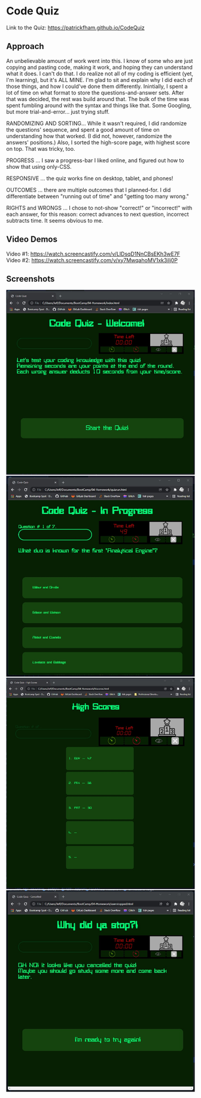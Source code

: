 # Code Quiz
Link to the Quiz:  https://patrickfham.github.io/CodeQuiz 

## Approach
An unbelievable amount of work went into this.  I know of some who are just copying and pasting code, making it work, and hoping they can understand what it does.  I can't do that.  I do realize not all of my coding is efficient (yet, I'm learning), but it's ALL MINE.  I'm glad to sit and explain why I did each of those things, and how I could've done them differently.
Inintially, I spent a lot of time on what format to store the questions-and-answer sets.  After that was decided, the rest was build around that.
The bulk of the time was spent fumbling around with the syntax and things like that.  Some Googling, but more trial-and-error... just trying stuff.

RANDOMIZING AND SORTING... While it wasn't required, I did randomize the questions' sequence, and spent a good amount of time on understanding how that worked.  (I did not, however, randomize the answers' positions.)  Also, I sorted the high-score page, with highest score on top.  That was tricky, too.

PROGRESS ... I saw a progress-bar I liked online, and figured out how to show that using only-CSS.

RESPONSIVE ... the quiz works fine on desktop, tablet, and phones!

OUTCOMES ... there are multiple outcomes that I planned-for.  I did differentiate between "running out of time" and "getting too many wrong."

RIGHTS and WRONGS ... I chose to not-show "correct!" or "incorrect!" with each answer, for this reason:  correct advances to next question, incorrect subtracts time.  It seems obvious to me.


## Video Demos
Video #1: https://watch.screencastify.com/v/LIDsqD1NnCBsEKh3wE7F
Video #2: https://watch.screencastify.com/v/xy7MwqahoMV1xk3ilj0P

## Screenshots
![LandingPage](./assets/images/screenshots/landingpage.jpg)
![QuizStart](./assets/images/screenshots/quizstart.jpg)
![HighScores](./assets/images/screenshots/hiscores.jpg)
![Cancelled](./assets/images/screenshots/cancelled.jpg)
